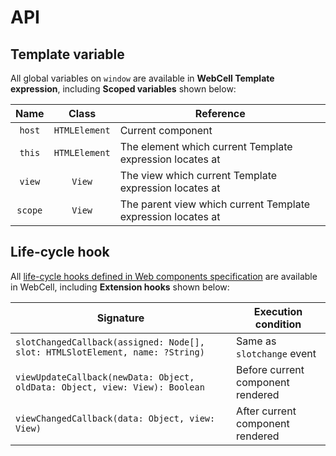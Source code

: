 # API



## Template variable

All global variables on `window` are available in **WebCell Template expression**,
including **Scoped variables** shown below:

| Name    | Class         | Reference                                                    |
|:-------:|:-------------:|--------------------------------------------------------------|
| `host`  | `HTMLElement` | Current component                                            |
| `this`  | `HTMLElement` | The element which current Template expression locates at     |
| `view`  | `View`        | The view which current Template expression locates at        |
| `scope` | `View`        | The parent view which current Template expression locates at |



## Life-cycle hook

All [life-cycle hooks defined in Web components specification](https://developers.google.com/web/fundamentals/web-components/customelements#reactions) are available in WebCell,
including **Extension hooks** shown below:

| Signature                                                                     | Execution condition               |
|-------------------------------------------------------------------------------|-----------------------------------|
| `slotChangedCallback(assigned: Node[], slot: HTMLSlotElement, name: ?String)` | Same as `slotchange` event        |
| `viewUpdateCallback(newData: Object, oldData: Object, view: View): Boolean`   | Before current component rendered |
| `viewChangedCallback(data: Object, view: View)`                               | After current component rendered  |
